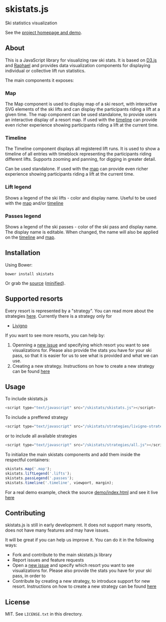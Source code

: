 # skistats.js

Ski statistics visualization 

See the [project homepage and demo](http://tgeorgiev.github.io/skistats).

## About

This is a JavaScript library for visualizing raw ski stats. It is based on [D3.js](http://d3js.org/) and [Raphael](http://raphaeljs.com) and provides data visualization components for displaying individual or collective lift run statistics.

The main components it exposes:

### Map

The Map component is used to display map of a ski resort, with interactive SVG elements of the ski lifts and can display the participants riding a lift at a given time. The map component can be used standalone, to provide users an interactive display of a resort map. If used with the [timeline](#timeline) can provide even richer experience showing participants riding a lift at the current time.

### Timeline

The Timeline component displays all registered lift runs. It is used to show a timeline of all entries with timeblock representing the participants riding different lifts. Supports zooming and panning, for digging in greater detail. 

Can be used standalone.  If used with the [map](#map) can provide even richer experience showing participants riding a lift at the current time.

### Lift legend

Shows a legend of the ski lifts - color and display name. Useful to be used with the [map](#map) and/or [timeline](#timeline)

### Passes legend

Shows a legend of the ski passes - color of the ski pass and display name. The display name is editable. When changed, the name will also be applied on the [timeline](#timeline) and [map](#map).

## Installation

Using Bower:

    bower install skistats

Or grab the [source](https://github.com/tgeorgiev/skistats/blob/master/dist/skistats.js) ([minified](https://github.com/tgeorgiev/skistats/blob/master/dist/skistats.min.js)).

## Supported resorts

Every resort is represented by a "strategy". You can read more about the strategies [here](https://github.com/tgeorgiev/skistats/blob/master/src/strategies/). Currently there is a strategy only for

* [Livigno](https://github.com/tgeorgiev/skistats/blob/master/src/strategies/livigno-strategy.js)

If you want to see more resorts, you can help by:

1. Openning a [new issue](https://github.com/tgeorgiev/skistats/issues/new) and specifying which resort you want to see visualizations for. Please also provide the stats you have for your ski pass, so that it is easier for us to see what is provided and what we can use.
2. Creating a new strategy. Instructions on how to create a new strategy can be found [here](https://github.com/tgeorgiev/skistats/tree/master/src/strategies#create-a-new-strategy)

## Usage

To include skistats.js
```javascript
<script type="text/javascript" src="/skistats/skistats.js"></script>
```
To include a preffered strategy
```javascript
<script type="text/javascript" src="/skistats/strategies/livigno-strategy.js"></script>
```
or to include all available strategies
```javascript
<script type="text/javascript" src="/skistats/strategies/all.js"></script>
```

To initialize the main skistats components and add them inside the respectful containers:
```javascript
skistats.map('.map');
skistats.liftLegend('.lifts');
skistats.passLegend('.passes');
skistats.timeline('.timeline', viewport, margin);
```

For a real demo example, check the source [demo/index.html](https://github.com/tgeorgiev/skistats/blob/master/demo/index.html) and see it live [here](http://tgeorgiev.github.io/skistats)

## Contributing

skistats.js is still in early development. It does not support many resorts, does not have many features and may have issues.

It will be great if you can help us improve it. You can do it in the following ways:
* Fork and contribute to the main skistats.js library
* Report issues and feature requests
* Open a [new issue](https://github.com/tgeorgiev/skistats/issues/new) and specify which resort you want to see visualizations for. Please also provide the stats you have for your ski pass, in order to 
* Contribute by creating a new strategy, to introduce support for new resort. Instructions on how to create a new strategy can be found [here](https://github.com/tgeorgiev/skistats/tree/master/src/strategies#create-a-new-strategy)

## License

MIT. See `LICENSE.txt` in this directory.
